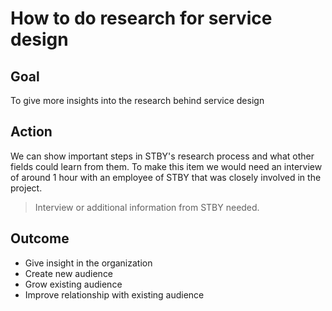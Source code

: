 # How to do research for service design

## Goal

To give more insights into the research behind service design

## Action

We can show important steps in STBY's research process and what other fields could learn from them. To make this item we would need an interview of around 1 hour with an employee of STBY that was closely involved in the project.

> Interview or additional information from STBY needed.

## Outcome

* Give insight in the organization
* Create new audience
* Grow existing audience
* Improve relationship with existing audience
